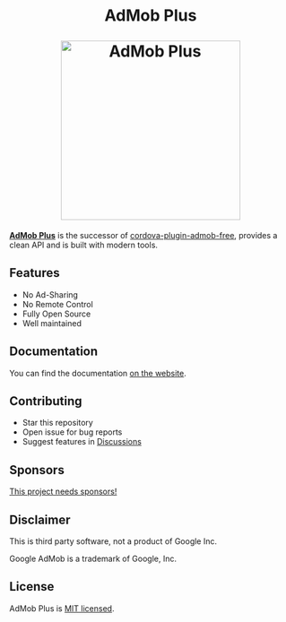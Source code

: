 <h1 align="center">
  <p align="center">AdMob Plus</p>
  <a href="https://admob-plus.github.io">
    <img alt="AdMob Plus" src="https://admob-plus.github.io/img/logo.png" width="320px">
  </a>
</h1>

[**AdMob Plus**](https://admob-plus.github.io) is the successor of [cordova-plugin-admob-free](https://github.com/ratson/cordova-plugin-admob-free), provides a clean API and is built with modern tools.

## Features

- No Ad-Sharing
- No Remote Control
- Fully Open Source
- Well maintained

## Documentation

You can find the documentation [on the website](https://admob-plus.github.io/docs/).

## Contributing

- Star this repository
- Open issue for bug reports
- Suggest features in [Discussions](https://github.com/admob-plus/admob-plus/discussions)

## Sponsors

[This project needs sponsors!](https://admob-plus.github.io/funding)

## Disclaimer

This is third party software, not a product of Google Inc.

Google AdMob is a trademark of Google, Inc.

## License

AdMob Plus is [MIT licensed](./LICENSE).
